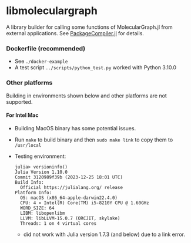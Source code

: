 
libmoleculargraph
===================================================

A library builder for calling some functions of MolecularGraph.jl from external applications. See [PackageCompiler.jl](https://github.com/JuliaLang/PackageCompiler.jl) for details.


### Dockerfile (recommended)

- See `./docker-example`
- A test script `../scripts/python_test.py` worked with Python 3.10.0


### Other platforms

Building in environments shown below and other platforms are not supported.


#### For Intel Mac

- Building MacOS binary has some potential issues.
- Run `make` to build binary and then `sudo make link` to copy them to `/usr/local`
- Testing environment:

  ```
  julia> versioninfo()
  Julia Version 1.10.0
  Commit 3120989f39b (2023-12-25 18:01 UTC)
  Build Info:
    Official https://julialang.org/ release
  Platform Info:
    OS: macOS (x86_64-apple-darwin22.4.0)
    CPU: 4 × Intel(R) Core(TM) i5-8210Y CPU @ 1.60GHz
    WORD_SIZE: 64
    LIBM: libopenlibm
    LLVM: libLLVM-15.0.7 (ORCJIT, skylake)
    Threads: 1 on 4 virtual cores
  ```

  - did not work with Julia version 1.7.3 (and below) due to a link error.